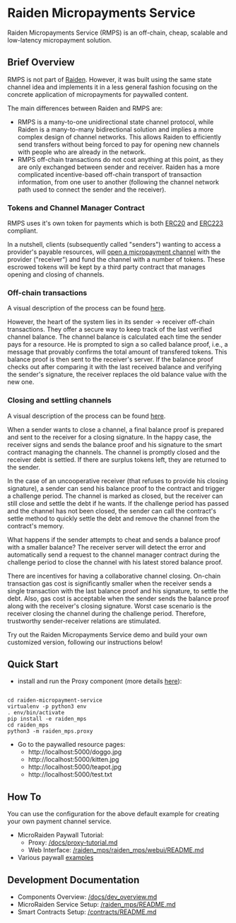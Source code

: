 # Raiden Micropayments Service


Raiden Micropayments Service (RMPS) is an off-chain, cheap, scalable and low-latency micropayment solution.


## Brief Overview

RMPS is not part of [Raiden](https://github.com/raiden-network/raiden). However, it was built using the same state channel idea and implements it in a less general fashion focusing on the concrete application of micropayments for paywalled content.

The main differences between Raiden and RMPS are:
 * RMPS is a many-to-one unidirectional state channel protocol, while Raiden is a many-to-many bidirectional solution and implies a more complex design of channel networks. This allows Raiden to efficiently send transfers without being forced to pay for opening new channels with people who are already in the network.
 * RMPS off-chain transactions do not cost anything at this point, as they are only exchanged between sender and receiver. Raiden has a more complicated incentive-based off-chain transport of transaction information, from one user to another (following the channel network path used to connect the sender and the receiver).


### Tokens and Channel Manager Contract

RMPS uses it's own token for payments which is both [ERC20](https://github.com/ethereum/EIPs/issues/20) and [ERC223](https://github.com/ethereum/EIPs/issues/223) compliant.

In a nutshell, clients (subsequently called "senders") wanting to access a provider's payable resources, will [open a micropayment channel](/contracts#opening-a-transfer-channel) with the provider ("receiver") and fund the channel with a number of tokens. These escrowed tokens will be kept by a third party contract that manages opening and closing of channels.

### Off-chain transactions

A visual description of the process can be found [here](/docs/dev_overview.md#off-chain-messages).

However, the heart of the system lies in its sender -> receiver off-chain transactions. They offer a secure way to keep track of the last verified channel balance. The channel balance is calculated each time the sender pays for a resource. He is prompted to sign a so called balance proof, i.e., a message that provably confirms the total amount of transfered tokens. This balance proof is then sent to the receiver's server. If the balance proof checks out after comparing it with the last received balance and verifying the sender's signature, the receiver replaces the old balance value with the new one.

### Closing and settling channels

A visual description of the process can be found [here](/contracts#closing-a-channel).

When a sender wants to close a channel, a final balance proof is prepared and sent to the receiver for a closing signature. In the happy case, the receiver signs and sends the balance proof and his signature to the smart contract managing the channels. The channel is promptly closed and the receiver debt is settled. If there are surplus tokens left, they are returned to the sender.

In the case of an uncooperative receiver (that refuses to provide his closing signature), a sender can send his balance proof to the contract and trigger a challenge period. The channel is marked as closed, but the receiver can still close and settle the debt if he wants. If the challenge period has passed and the channel has not been closed, the sender can call the contract's settle method to quickly settle the debt and remove the channel from the contract's memory.

What happens if the sender attempts to cheat and sends a balance proof with a smaller balance? The receiver server will detect the error and automatically send a request to the channel manager contract during the challenge period to close the channel with his latest stored balance proof.

There are incentives for having a collaborative channel closing. On-chain transaction gas cost is significantly smaller when the receiver sends a single transaction with the last balance proof and his signature, to settle the debt. Also, gas cost is acceptable when the sender sends the balance proof along with the receiver's closing signature. Worst case scenario is the receiver closing the channel during the challenge period. Therefore, trustworthy sender-receiver relations are stimulated.

Try out the Raiden Micropayments Service demo and build your own customized version, following our instructions below!


## Quick Start

 * install and run the Proxy component (more details [here](/raiden_mps/README.md)):

```

cd raiden-micropayment-service
virtualenv -p python3 env
. env/bin/activate
pip install -e raiden_mps
cd raiden_mps
python3 -m raiden_mps.proxy

```

 * Go to the paywalled resource pages:
    - http://localhost:5000/doggo.jpg
    - http://localhost:5000/kitten.jpg
    - http://localhost:5000/teapot.jpg
    - http://localhost:5000/test.txt


## How To

You can use the configuration for the above default example for creating your own payment channel service.

 * MicroRaiden Paywall Tutorial:
   - Proxy: [/docs/proxy-tutorial.md](/docs/proxy-tutorial.md)
   - Web Interface: [/raiden_mps/raiden_mps/webui/README.md](/raiden_mps/raiden_mps/webui/README.md)
 * Various paywall [examples](/raiden_mps/raiden_mps/examples)


## Development Documentation

 * Components Overview: [/docs/dev_overview.md](/docs/dev_overview.md)
 * MicroRaiden Service Setup: [/raiden_mps/README.md](/raiden_mps/README.md)
 * Smart Contracts Setup: [/contracts/README.md](/contracts/README.md)
